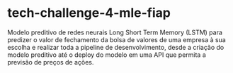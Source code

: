 # tech-challenge-4-mle-fiap
Modelo preditivo de redes neurais Long Short Term Memory (LSTM) para predizer o valor de fechamento da bolsa de valores de uma empresa à sua escolha e realizar toda a pipeline de desenvolvimento, desde a criação do modelo preditivo até o deploy do modelo em uma API que permita a previsão de preços de ações.

